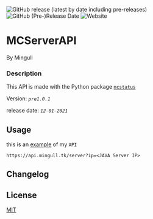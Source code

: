![GitHub release (latest by date including pre-releases)](https://img.shields.io/github/v/release/mingull/mcserverapi?include_prereleases&style=for-the-badge)
![GitHub (Pre-)Release Date](https://img.shields.io/github/release-date-pre/mingull/mcserverapi?style=for-the-badge)
![Website](https://img.shields.io/website?down_color=red&down_message=offline&label=API&style=for-the-badge&up_color=succes&up_message=up&url=https%3A%2F%2Fapi.mingull.tk)

# MCServerAPI
By Mingull


### Description

This API is made with the Python package [`mcstatus`](https://github.com/Dinnerbone/mcstatus)

Version: _`pre1.0.1`_

release date: _`12-01-2021`_

## Usage

this is an [example](https://api.mingull.tk/server?ip=play.hypixel.com) of my `API`

```
https://api.mingull.tk/server?ip=<JAVA Server IP>
```

## Changelog



## License
[MIT](https://choosealicense.com/licenses/mit/)
